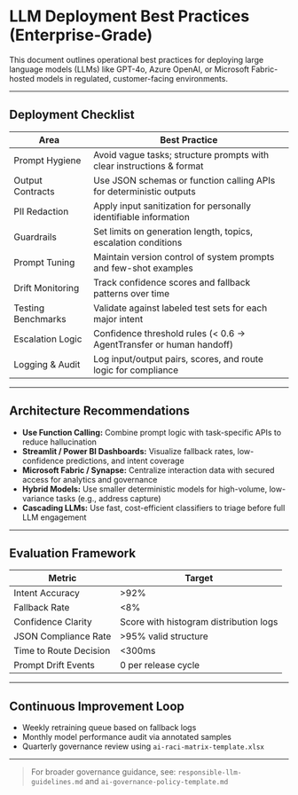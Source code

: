 # LLM Deployment Best Practices (Enterprise-Grade)

This document outlines operational best practices for deploying large language models (LLMs) like GPT-4o, Azure OpenAI, or Microsoft Fabric-hosted models in regulated, customer-facing environments.

---

## Deployment Checklist

| Area             | Best Practice                                                             |
|------------------|---------------------------------------------------------------------------|
| Prompt Hygiene    | Avoid vague tasks; structure prompts with clear instructions & format     |
| Output Contracts  | Use JSON schemas or function calling APIs for deterministic outputs       |
| PII Redaction     | Apply input sanitization for personally identifiable information          |
| Guardrails        | Set limits on generation length, topics, escalation conditions            |
| Prompt Tuning     | Maintain version control of system prompts and few-shot examples          |
| Drift Monitoring  | Track confidence scores and fallback patterns over time                   |
| Testing Benchmarks| Validate against labeled test sets for each major intent                  |
| Escalation Logic  | Confidence threshold rules (< 0.6 → AgentTransfer or human handoff)       |
| Logging & Audit   | Log input/output pairs, scores, and route logic for compliance            |

---

## Architecture Recommendations

- **Use Function Calling:** Combine prompt logic with task-specific APIs to reduce hallucination
- **Streamlit / Power BI Dashboards:** Visualize fallback rates, low-confidence predictions, and intent coverage
- **Microsoft Fabric / Synapse:** Centralize interaction data with secured access for analytics and governance
- **Hybrid Models:** Use smaller deterministic models for high-volume, low-variance tasks (e.g., address capture)
- **Cascading LLMs:** Use fast, cost-efficient classifiers to triage before full LLM engagement

---

## Evaluation Framework

| Metric                | Target     |
|------------------------|------------|
| Intent Accuracy        | >92%       |
| Fallback Rate          | <8%        |
| Confidence Clarity     | Score with histogram distribution logs |
| JSON Compliance Rate   | >95% valid structure |
| Time to Route Decision | <300ms     |
| Prompt Drift Events    | 0 per release cycle |

---

## Continuous Improvement Loop

- Weekly retraining queue based on fallback logs
- Monthly model performance audit via annotated samples
- Quarterly governance review using `ai-raci-matrix-template.xlsx`

---
> For broader governance guidance, see: `responsible-llm-guidelines.md` and `ai-governance-policy-template.md`
